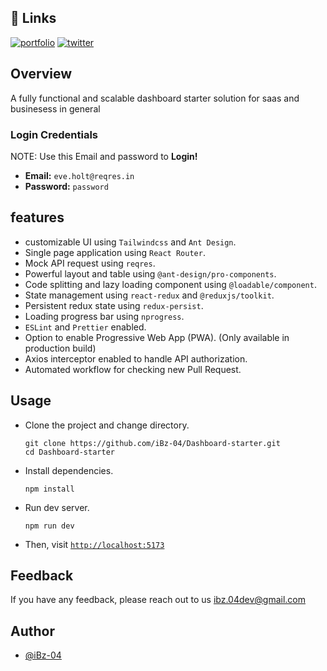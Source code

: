 ## 🔗 Links
[![portfolio](https://img.shields.io/badge/my_portfolio-000?style=for-the-badge&logo=ko-fi&logoColor=white)](https://ibzdev.site)
[![twitter](https://img.shields.io/badge/twitter-1DA1F2?style=for-the-badge&logo=twitter&logoColor=white)](https://twitter.com/ibrahh__ib)

## Overview

A fully functional  and scalable dashboard starter solution for saas and businesess in general

### Login Credentials
NOTE: Use this Email and password to **Login!**

- **Email:** `eve.holt@reqres.in`
- **Password:** `password`

## features
- customizable UI using `Tailwindcss` and `Ant Design`.
- Single page application using `React Router`.
- Mock API request using `reqres`.
- Powerful layout and table using `@ant-design/pro-components`.
- Code splitting and lazy loading component using `@loadable/component`.
- State management using `react-redux` and `@reduxjs/toolkit`.
- Persistent redux state using `redux-persist`.
- Loading progress bar using `nprogress`.
- `ESLint` and `Prettier` enabled.
- Option to enable Progressive Web App (PWA). (Only available in production build)
- Axios interceptor enabled to handle API authorization.
- Automated workflow for checking new Pull Request.


## Usage

- Clone the project and change directory.

  ```shell
  git clone https://github.com/iBz-04/Dashboard-starter.git
  cd Dashboard-starter
  ```

- Install dependencies.

  ```shell
  npm install
  ```

- Run dev server.

  ```shell
  npm run dev
  ```

- Then, visit [`http://localhost:5173`](http://localhost:5173)

## Feedback

If you have any feedback, please reach out to us ibz.04dev@gmail.com


## Author

- [@iBz-04](https://github.com/iBz-04)
